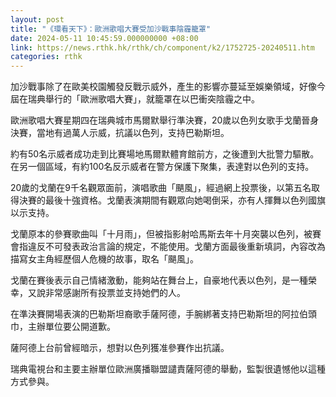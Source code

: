```yaml
---
layout: post
title: "《環看天下》：歐洲歌唱大賽受加沙戰事陰霾籠罩"
date: 2024-05-11 10:45:59.000000000 +08:00
link: https://news.rthk.hk/rthk/ch/component/k2/1752725-20240511.htm
categories: rthk
---
```


加沙戰事除了在歐美校園觸發反戰示威外，產生的影響亦蔓延至娛樂領域，好像今屆在瑞典舉行的「歐洲歌唱大賽」，就籠罩在以巴衝突陰霾之中。

歐洲歌唱大賽星期四在瑞典城市馬爾默舉行準決賽，20歲以色列女歌手戈蘭晉身決賽，當地有過萬人示威，抗議以色列，支持巴勒斯坦。

約有50名示威者成功走到比賽場地馬爾默體育館前方，之後遭到大批警力驅散。在另一個區域，有約100名反示威者在警方保護下聚集，表達對以色列的支持。

20歲的戈蘭在9千名觀眾面前，演唱歌曲「颶風」，經過網上投票後，以第五名取得決賽的最後十強資格。戈蘭表演期間有觀眾向她喝倒采，亦有人揮舞以色列國旗以示支持。

戈蘭原本的參賽歌曲叫「十月雨」，但被指影射哈馬斯去年十月突襲以色列，被賽會指違反不可發表政治言論的規定，不能使用。戈蘭方面最後重新填詞，內容改為描寫女主角經歷個人危機的故事，取名「颶風」。

戈蘭在賽後表示自己情緒激動，能夠站在舞台上，自豪地代表以色列，是一種榮幸，又說非常感謝所有投票並支持她們的人。

在準決賽開場表演的巴勒斯坦裔歌手薩阿德，手腕綁著支持巴勒斯坦的阿拉伯頭巾，主辦單位要公開道歉。

薩阿德上台前曾經暗示，想對以色列獲准參賽作出抗議。

瑞典電視台和主要主辦單位歐洲廣播聯盟譴責薩阿德的舉動，監製很遺憾他以這種方式參與。
